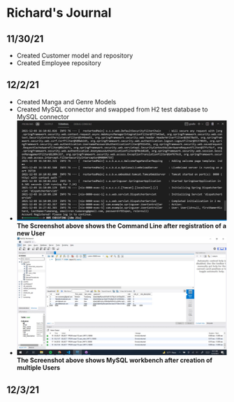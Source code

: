 # Richard's Journal

## 11/30/21
* Created Customer model and repository
* Created Employee repository

## 12/2/21
* Created Manga and Genre Models
* Created MySQL connector and swapped from H2 test database to MySQL connector
* !["User Registration Command Line"](./images/user_registration_CLI.JPG)
**The Screenshot above shows the Command Line after registration of a new User**
* ![MySQL Workbench Registration Saves](./images/user_accounts_mysql.JPG)
**The Screenshot above shows MySQL workbench after creation of multiple Users**

## 12/3/21